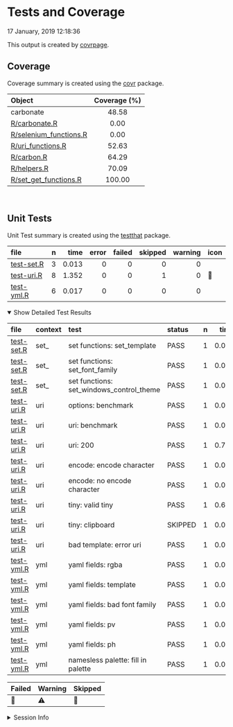 Tests and Coverage
================
17 January, 2019 12:18:36

This output is created by
[covrpage](https://github.com/metrumresearchgroup/covrpage).

## Coverage

Coverage summary is created using the
[covr](https://github.com/r-lib/covr) package.

| Object                                               | Coverage (%) |
| :--------------------------------------------------- | :----------: |
| carbonate                                            |    48.58     |
| [R/carbonate.R](../R/carbonate.R)                    |     0.00     |
| [R/selenium\_functions.R](../R/selenium_functions.R) |     0.00     |
| [R/uri\_functions.R](../R/uri_functions.R)           |    52.63     |
| [R/carbon.R](../R/carbon.R)                          |    64.29     |
| [R/helpers.R](../R/helpers.R)                        |    70.09     |
| [R/set\_get\_functions.R](../R/set_get_functions.R)  |    100.00    |

<br>

## Unit Tests

Unit Test summary is created using the
[testthat](https://github.com/r-lib/testthat)
package.

| file                              | n |  time | error | failed | skipped | warning | icon |
| :-------------------------------- | -: | ----: | ----: | -----: | ------: | ------: | :--- |
| [test-set.R](testthat/test-set.R) | 3 | 0.013 |     0 |      0 |       0 |       0 |      |
| [test-uri.R](testthat/test-uri.R) | 8 | 1.352 |     0 |      0 |       1 |       0 | 🔶    |
| [test-yml.R](testthat/test-yml.R) | 6 | 0.017 |     0 |      0 |       0 |       0 |      |

<details open>

<summary> Show Detailed Test Results
</summary>

| file                                  | context | test                                        | status  | n |  time | icon |
| :------------------------------------ | :------ | :------------------------------------------ | :------ | -: | ----: | :--- |
| [test-set.R](testthat/test-set.R#L8)  | set\_   | set functions: set\_template                | PASS    | 1 | 0.011 |      |
| [test-set.R](testthat/test-set.R#L13) | set\_   | set functions: set\_font\_family            | PASS    | 1 | 0.001 |      |
| [test-set.R](testthat/test-set.R#L18) | set\_   | set functions: set\_windows\_control\_theme | PASS    | 1 | 0.001 |      |
| [test-uri.R](testthat/test-uri.R#L9)  | uri     | options: benchmark                          | PASS    | 1 | 0.002 |      |
| [test-uri.R](testthat/test-uri.R#L17) | uri     | uri: benchmark                              | PASS    | 1 | 0.002 |      |
| [test-uri.R](testthat/test-uri.R#L21) | uri     | uri: 200                                    | PASS    | 1 | 0.721 |      |
| [test-uri.R](testthat/test-uri.R#L27) | uri     | encode: encode character                    | PASS    | 1 | 0.002 |      |
| [test-uri.R](testthat/test-uri.R#L31) | uri     | encode: no encode character                 | PASS    | 1 | 0.001 |      |
| [test-uri.R](testthat/test-uri.R#L37) | uri     | tiny: valid tiny                            | PASS    | 1 | 0.620 |      |
| [test-uri.R](testthat/test-uri.R#L42) | uri     | tiny: clipboard                             | SKIPPED | 1 | 0.001 | 🔶    |
| [test-uri.R](testthat/test-uri.R#)    | uri     | bad template: error uri                     | PASS    | 1 | 0.003 |      |
| [test-yml.R](testthat/test-yml.R#L24) | yml     | yaml fields: rgba                           | PASS    | 1 | 0.006 |      |
| [test-yml.R](testthat/test-yml.R#L29) | yml     | yaml fields: template                       | PASS    | 1 | 0.003 |      |
| [test-yml.R](testthat/test-yml.R#L34) | yml     | yaml fields: bad font family                | PASS    | 1 | 0.002 |      |
| [test-yml.R](testthat/test-yml.R#L39) | yml     | yaml fields: pv                             | PASS    | 1 | 0.002 |      |
| [test-yml.R](testthat/test-yml.R#L44) | yml     | yaml fields: ph                             | PASS    | 1 | 0.002 |      |
| [test-yml.R](testthat/test-yml.R#L59) | yml     | namesless palette: fill in palette          | PASS    | 1 | 0.002 |      |

| Failed | Warning | Skipped |
| :----- | :------ | :------ |
| 🛑      | ⚠️      | 🔶       |

</details>

<details>

<summary> Session Info </summary>

| Field    | Value                               |
| :------- | :---------------------------------- |
| Version  | R version 3.5.1 (2018-07-02)        |
| Platform | x86\_64-apple-darwin15.6.0 (64-bit) |
| Running  | macOS 10.14.2                       |
| Language | en\_US                              |
| Timezone | America/Chicago                     |

| Package  | Version    |
| :------- | :--------- |
| testthat | 2.0.0.9000 |
| covr     | 3.2.0      |
| covrpage | 0.0.69     |

</details>

<!--- Final Status : skipped/warning --->
